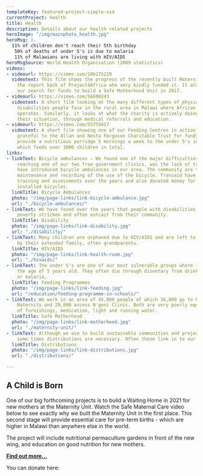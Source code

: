 ```yaml
---
templateKey: featured-project-simple-vid
currentProject: health
title: Health
description: Details about our health related projects
heroImage: "/img/mainphoto_health.jpg"
heroMsg: |-
  11% of children don't reach their 5th birthday
   50% of deaths of under 5's is due to malaria
   11% of Malawians are living with HIV/AIDS
heroMsgSource: World Health Organisation (2009 statistics)
videos:
- videourl: https://vimeo.com/186275229
  videotext: This film shows the progress of the recently built Maternity Unit and
    the report back of Project4Africa who very kindly funded it. It also explains
    our search for funds to build a Safe Motherhood Unit in 2017.
- videourl: https://vimeo.com/56690243
  videotext: A short film looking at the many different types of physical and mental
    disabilities people face in the rural area in Malawi where African Vision Malawi
    operates. Similarly, it looks at what the charity is actively doing to improve
    their situation, through medical referrals and education.
- videourl: https://vimeo.com/55759417
  videotext: A short film showing one of our Feeding Centres in action. We are very
    grateful to the Allan and Nesta Ferguson Charitable Trust for funding this. We
    provide a nutritious porridge 5 mornings a week to the under 5's in our area,
    which feeds over 1000 children in total.
links:
- linkText: Bicycle ambulances — We found one of the major difficulties for people
    reaching one of our two free government clinics, was the lack of transport. We
    have introduced bicycle ambulances in our area. The community are trained on the
    maintenance and recording of the use of the bicycle. Transaid have helped with
    training and assessments over the years and also donated money for 2 of the latest
    installed bicycles.
  linkTitle: Bicycle Ambulances
  photo: "/img/page-links/link-bicycle-ambulance.jpg"
  url: "./bicycle-ambulances/"
- linkText: We have found over the years that people with disabilities are the most
    poverty stricken and often outcast from their community.
  linkTitle: Disability
  photo: "/img/page-links/link-disability.jpg"
  url: "./disability/"
- linkText: Many children are orphaned due to HIV/AIDS and are left to be looked after
    by their extended family, often grandparents.
  linkTitle: HIV/AIDS
  photo: "/img/page-links/link-health-room.jpg"
  url: "./hivaids/"
- linkText: The under 5's are one of our most vulnerable groups where 11% never reach
    the age of 5 years old. They often die through disentary from drinking dirty water,
    or malaria.
  linkTitle: Feeding Programmes
  photo: "/img/page-links/link-feeding.jpg"
  url: "/education/feeding-programme-in-schools/"
- linkText: We work in an area of 45,000 people of which 16,000 go to M'bang'ombe
    Maternity and 29,000 access N'goni Clinic. Both are very poorly equiped in terms
    of furnishings, medication, light and running water.
  linkTitle: Safe Motherhood
  photo: "/img/page-links/link-motherhood.jpg"
  url: "./maternity-unit/"
- linkText: Although we aim to build sustainable communities and projects, unfortunately
    some times distributions are necessary. Often these link in to our health projects.
  linkTitle: Distributions
  photo: "/img/page-links/link-distributions.jpg"
  url: "./distributions/"

---
```

## A Child is Born

One of our big forthcoming projects is to build a Waiting Home in 2021 for new mothers at the Maternity Unit. Watch the Safe Maternal Care video below to see exactly why we built the Maternity Unit in the first place. This second stage will provide essential care for pre-term births - which are higher in Malawi than anywhere else in the world.

The project will include nutritional permaculture gardens in front of the new wing, and education on good nutrition for new mothers.

[**Find out more...**](/health/a-child-is-born/)

You can donate here: